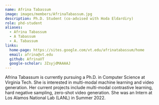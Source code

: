 ```yaml
---
name: Afrina Tabassum
image: images/members/AfrinaTabassum.jpg
description: Ph.D. Student (co-advised with Hoda Eldardiry)
role: phd-student
aliases:
  - Afrina Tabassum
  - A Tabassum
  - A. Tabassum
links:
  home-page: https://sites.google.com/vt.edu/afrinatabassum/home
  email: afrina@vt.edu
  github: AfrinaVT
  google-scholar: JZsyjdMAAAAJ
---
```


Afrina Tabassum is currently pursuing a Ph.D. in Computer Science at Virginia Tech. She is interested in multi-modal machine learning and video generation. Her current projects include multi-modal contrastive learning, hard negative sampling, zero-shot video generation. She was an Intern at Los Alamos National Lab (LANL) in Summer 2022.
